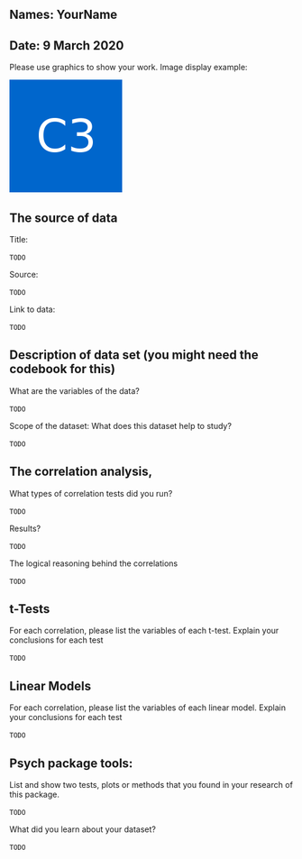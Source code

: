 ## Names: YourName
## Date: 9 March 2020

Please use graphics to show your work.
Image display example:

![Logo](301_avatar.png)


## The source of data
Title:

`TODO`

Source:

`TODO`

Link to data:

`TODO`




## Description of data set (you might need the codebook for this)
What are the variables of the data?

`TODO`

Scope of the dataset: What does this dataset help to study?

`TODO`



## The correlation analysis,
What types of correlation tests did you run?

`TODO`

Results?

`TODO`

The logical reasoning behind the correlations

`TODO`

## t-Tests

For each correlation, please list the variables of each t-test. Explain your conclusions for each test

`TODO`

## Linear Models

For each correlation, please list the variables of each linear model. Explain your conclusions for each test

`TODO`

## Psych package tools:
List and show two tests, plots or methods that you found in your research of this package.

`TODO`


What did you learn about your dataset?

`TODO`
